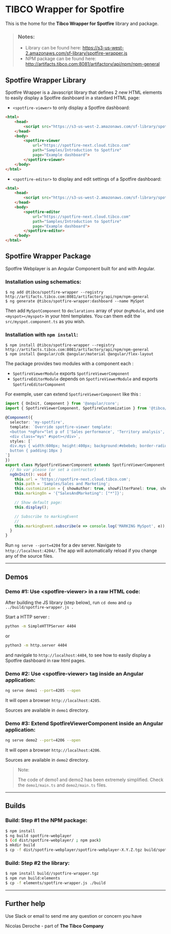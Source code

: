# TIBCO Wrapper for Spotfire

This is the home for the __Tibco Wrapper for Spotfire__ library and package.

> ### Notes:
> * Library can be found here: https://s3-us-west-2.amazonaws.com/sf-library/spotfire-wrapper.js
> * NPM package can be found here: http://artifacts.tibco.com:8081/artifactory/api/npm/npm-general


## Spotfire Wrapper Library

Spotfire Wrapper is a Javascript library that defines 2 new HTML elements to easily display a Spotfire dashboard in a standard HTML page:

 * `<spotfire-viewer>` to only display a Spotfire dashboard:
```html
<html>
    <head>
        <script src="https://s3-us-west-2.amazonaws.com/sf-library/spotfire-wrapper.js"></script>
    </head>
    <body>
        <spotfire-viewer 
            url="https://spotfire-next.cloud.tibco.com" 
            path="Samples/Introduction to Spotfire"
            page="Example dashboard">
        </spotfire-viewer>
    </body>
</html>    
```

 * `<spotfire-editor>` to display and edit settings of a Spotfire dashboard:
```html
<html>
    <head>
        <script src="https://s3-us-west-2.amazonaws.com/sf-library/spotfire-wrapper.js"></script>
    </head>
    <body>
        <spotfire-editor 
            url="https://spotfire-next.cloud.tibco.com" 
            path="Samples/Introduction to Spotfire"
            page="Example dashboard">
        </spotfire-editor>
    </body>
</html>    
```

## Spotfire Wrapper Package

Spotfire Webplayer is an Angular Component built for and with Angular.

### Installation using schematics:

```
$ ng add @tibco/spotfire-wrapper --registry http://artifacts.tibco.com:8081/artifactory/api/npm/npm-general
$ ng generate @tibco/spotfire-wrapper:dashboard --name MySpot
```

Then add `MySpotComponent` to `declarations` array of your `@ngModule`, and use `<myspot></myspot>` in your html templates.
You can them edit the `src/myspot.component.ts` as you wish.

### Installation with `npm install`:
```
$ npm install @tibco/spotfire-wrapper --registry http://artifacts.tibco.com:8081/artifactory/api/npm/npm-general
$ npm install @angular/cdk @angular/material @angular/flex-layout
```

The package provides two modules with a component each :
 * `SpotfireViewerModule` exports `SpotfireViewerComponent`
 * `SpotfireEditorModule` depends on `SpotfireViewerModule` and exports `SpotfireEditorComponent`


For exemple, user can extend `SpotfireViewerComponent` like this : 

```typescript
import { OnInit, Component } from '@angular/core';
import { SpotfireViewerComponent, SpotfireCustomization } from '@tibco/spotfire-wrapper';

@Component({
  selector: 'my-spotfire',
  template: `Override spotfire-viewer template:
  <button *ngFor="let p of ['Sales performance', 'Territory analysis', 'Effect of promotions']" (click)="openPage(p)">{{p}}</button>
  <div class="mys" #spot></div>`,
  styles: [`
  div.mys { width:600px; height:400px; background:#ebebeb; border-radius: 20px}
  button { padding:10px }
`]
})
export class MySpotfireViewerComponent extends SpotfireViewerComponent implements OnInit {
  // No var please (or set a contructor)
  ngOnInit(): void {
    this.url = 'https://spotfire-next.cloud.tibco.com';
    this.path = 'Samples/Sales and Marketing';
    this.customization = { showAuthor: true, showFilterPanel: true, showToolBar: true } as SpotfireCustomization;
    this.markingOn = '{"SalesAndMarketing": ["*"]}';

    // Show default page:
    this.display();

    // Subscribe to markingEvent
    //
    this.markingEvent.subscribe(e => console.log('MARKING MySpot', e));
  }
}
```


Run `ng serve --port=4204` for a dev server. Navigate to `http://localhost:4204/`. The app will automatically reload if you change any of the source files.

---

## Demos
### Demo #1: Use &lt;spotfire-viewer> in a raw HTML code:

After building the JS library (step below), run `cd demo` and `cp ../build/spotfire-wrapper.js .`

Start a HTTP server : 
```bash
python -m SimpleHTTPServer 4404
``` 
or 
```bash
python3 -m http.server 4404
```

and navigale to `http://localhost:4404`, to see how to easily display a Spotfire dashboard in raw html pages.

### Demo #2: Use &lt;spotfire-viewer> tag inside an Angular application:

```bash
ng serve demo1 --port=4205 --open
```

It will open a browser `http://localhost:4205`.

Sources are available in `demo1` directory.

### Demo #3: Extend SpotfireViewerComponent inside an Angular application:

```bash
ng serve demo2 --port=4206 --open
```

It will open a browser `http://localhost:4206`.

Sources are available in `demo2` directory.

> Note: 
> 
> The code of demo1 and demo2 has been extremely simplified. Check the `demo1/main.ts` and `demo2/main.ts` files.

---

## Builds
### Build: Step #1 the NPM package:

```bash
$ npm install
$ ng build spotfire-webplayer
$ (cd dist/spotfire-webplayer/ ; npm pack)
$ mkdir build
$ cp -f dist/spotfire-webplayer/spotfire-webplayer-X.Y.Z.tgz build/spotfire-wrapper.tgz
```

### Build: Step #2 the library:
```bash
$ npm install build//spotfire-wrapper.tgz
$ npm run build:elements
$ cp -f elements/spotfire-wrapper.js ./build
```

---

## Further help

Use Slack or email to send me any question or concern you have 

Nicolas Deroche - part of **The Tibco Company**